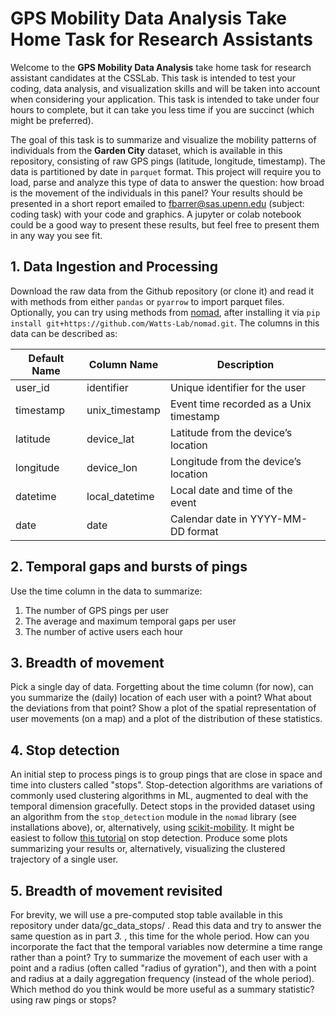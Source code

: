
# GPS Mobility Data Analysis Take Home Task for Research Assistants

Welcome to the **GPS Mobility Data Analysis** take home task for research assistant candidates at the CSSLab. This task is intended to test your coding, data analysis, and visualization skills and will be taken into account when considering your application. This task is intended to take under four hours to complete, but it can take you less time if you are succinct (which might be preferred). 

The goal of this task is to summarize and visualize the mobility patterns of individuals from the **Garden City** dataset, which is available in this repository, consisting of raw GPS pings (latitude, longitude, timestamp). The data is partitioned by date in `parquet` format. This project will require you to load, parse and analyze this type of data to answer the question: how broad is the movement of the individuals in this panel? Your results should be presented in a short report emailed to fbarrer@sas.upenn.edu (subject: coding task) with your code and graphics. A jupyter or colab notebook could be a good way to present these results, but feel free to present them in any way you see fit.

## 1. Data Ingestion and Processing

Download the raw data from the Github repository (or clone it) and read it with methods from either `pandas` or `pyarrow` to import parquet files. Optionally, you can try using methods from [nomad](https://github.com/Watts-Lab/nomad), after installing it via `pip install git+https://github.com/Watts-Lab/nomad.git`. The columns in this data can be described as:

| Default Name | Column Name      | Description                                |
|--------------|------------------|--------------------------------------------|
| user_id      | identifier       | Unique identifier for the user             |
| timestamp    | unix_timestamp   | Event time recorded as a Unix timestamp    |
| latitude     | device_lat       | Latitude from the device’s location        |
| longitude    | device_lon       | Longitude from the device’s location       |
| datetime     | local_datetime   | Local date and time of the event           |
| date         | date             | Calendar date in YYYY-MM-DD format         |


## 2. Temporal gaps and bursts of pings
Use the time column in the data to summarize:
1. The number of GPS pings per user
2. The average and maximum temporal gaps per user
3. The number of active users each hour


## 3. Breadth of movement

Pick a single day of data. Forgetting about the time column (for now), can you summarize the (daily) location of each user with a point? What about the deviations from that point? Show a plot of the spatial representation of user movements (on a map) and a plot of the distribution of these statistics. 

## 4. Stop detection

An initial step to process pings is to group pings that are close in space and time into clusters called "stops". Stop-detection algorithms are variations of commonly used clustering algorithms in ML, augmented to deal with the temporal dimension gracefully. Detect stops in the provided dataset using an algorithm from the `stop_detection` module in the `nomad` library (see installations above), or, alternatively, using [scikit-mobility](https://github.com/scikit-mobility/scikit-mobility). It might be easiest to follow [this tutorial](https://github.com/Watts-Lab/nomad/blob/main/tutorials/IC2S2-2025/%5B3%5Dstop-detection.ipynb) on stop detection. Produce some plots summarizing your results or, alternatively, visualizing the clustered trajectory of a single user. 

## 5. Breadth of movement revisited 
For brevity, we will use a pre-computed stop table available in this repository under data/gc_data_stops/ . Read this data and try to answer the same question as in part *3.* , this time for the whole period. How can you incorporate the fact that the temporal variables now determine a time range rather than a point? Try to summarize the movement of each user with a point and a radius (often called "radius of gyration"), and then with a point and radius at a daily aggregation frequency (instead of the whole period). Which method do you think would be more useful as a summary statistic? using raw pings or stops?

